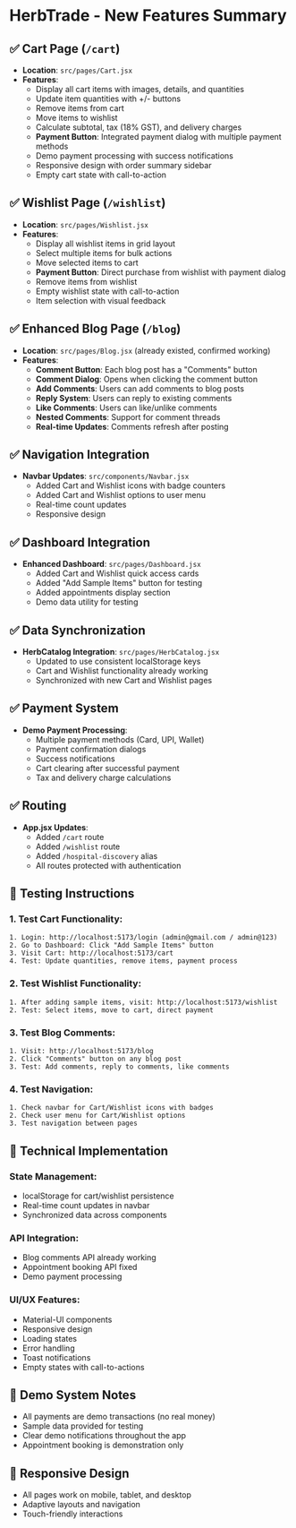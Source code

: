 # HerbTrade - New Features Summary

## ✅ **Cart Page** (`/cart`)
- **Location**: `src/pages/Cart.jsx`
- **Features**:
  - Display all cart items with images, details, and quantities
  - Update item quantities with +/- buttons
  - Remove items from cart
  - Move items to wishlist
  - Calculate subtotal, tax (18% GST), and delivery charges
  - **Payment Button**: Integrated payment dialog with multiple payment methods
  - Demo payment processing with success notifications
  - Responsive design with order summary sidebar
  - Empty cart state with call-to-action

## ✅ **Wishlist Page** (`/wishlist`)
- **Location**: `src/pages/Wishlist.jsx`
- **Features**:
  - Display all wishlist items in grid layout
  - Select multiple items for bulk actions
  - Move selected items to cart
  - **Payment Button**: Direct purchase from wishlist with payment dialog
  - Remove items from wishlist
  - Empty wishlist state with call-to-action
  - Item selection with visual feedback

## ✅ **Enhanced Blog Page** (`/blog`)
- **Location**: `src/pages/Blog.jsx` (already existed, confirmed working)
- **Features**:
  - **Comment Button**: Each blog post has a "Comments" button
  - **Comment Dialog**: Opens when clicking the comment button
  - **Add Comments**: Users can add comments to blog posts
  - **Reply System**: Users can reply to existing comments
  - **Like Comments**: Users can like/unlike comments
  - **Nested Comments**: Support for comment threads
  - **Real-time Updates**: Comments refresh after posting

## ✅ **Navigation Integration**
- **Navbar Updates**: `src/components/Navbar.jsx`
  - Added Cart and Wishlist icons with badge counters
  - Added Cart and Wishlist options to user menu
  - Real-time count updates
  - Responsive design

## ✅ **Dashboard Integration**
- **Enhanced Dashboard**: `src/pages/Dashboard.jsx`
  - Added Cart and Wishlist quick access cards
  - Added "Add Sample Items" button for testing
  - Added appointments display section
  - Demo data utility for testing

## ✅ **Data Synchronization**
- **HerbCatalog Integration**: `src/pages/HerbCatalog.jsx`
  - Updated to use consistent localStorage keys
  - Cart and Wishlist functionality already working
  - Synchronized with new Cart and Wishlist pages

## ✅ **Payment System**
- **Demo Payment Processing**:
  - Multiple payment methods (Card, UPI, Wallet)
  - Payment confirmation dialogs
  - Success notifications
  - Cart clearing after successful payment
  - Tax and delivery charge calculations

## ✅ **Routing**
- **App.jsx Updates**:
  - Added `/cart` route
  - Added `/wishlist` route
  - Added `/hospital-discovery` alias
  - All routes protected with authentication

## 🎯 **Testing Instructions**

### 1. **Test Cart Functionality**:
```
1. Login: http://localhost:5173/login (admin@gmail.com / admin@123)
2. Go to Dashboard: Click "Add Sample Items" button
3. Visit Cart: http://localhost:5173/cart
4. Test: Update quantities, remove items, payment process
```

### 2. **Test Wishlist Functionality**:
```
1. After adding sample items, visit: http://localhost:5173/wishlist
2. Test: Select items, move to cart, direct payment
```

### 3. **Test Blog Comments**:
```
1. Visit: http://localhost:5173/blog
2. Click "Comments" button on any blog post
3. Test: Add comments, reply to comments, like comments
```

### 4. **Test Navigation**:
```
1. Check navbar for Cart/Wishlist icons with badges
2. Check user menu for Cart/Wishlist options
3. Test navigation between pages
```

## 🔧 **Technical Implementation**

### **State Management**:
- localStorage for cart/wishlist persistence
- Real-time count updates in navbar
- Synchronized data across components

### **API Integration**:
- Blog comments API already working
- Appointment booking API fixed
- Demo payment processing

### **UI/UX Features**:
- Material-UI components
- Responsive design
- Loading states
- Error handling
- Toast notifications
- Empty states with call-to-actions

## 🚀 **Demo System Notes**
- All payments are demo transactions (no real money)
- Sample data provided for testing
- Clear demo notifications throughout the app
- Appointment booking is demonstration only

## 📱 **Responsive Design**
- All pages work on mobile, tablet, and desktop
- Adaptive layouts and navigation
- Touch-friendly interactions